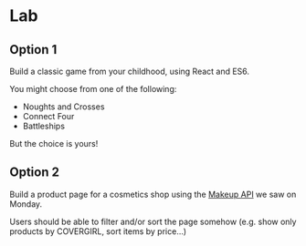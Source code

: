 # Lab

## Option 1

Build a classic game from your childhood, using React and ES6.

You might choose from one of the following:

- Noughts and Crosses
- Connect Four
- Battleships

But the choice is yours!

## Option 2

Build a product page for a cosmetics shop using the [Makeup API](https://makeup-api.herokuapp.com/) we saw on Monday.

Users should be able to filter and/or sort the page somehow (e.g. show only products by COVERGIRL, sort items by price...)
